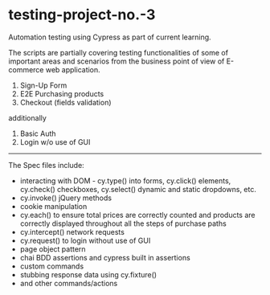 # testing-project-no.-3

Automation testing using Cypress as part of current learning.

The scripts are partially covering testing functionalities of some of important areas and scenarios from the business point of view of E-commerce web application.

1. Sign-Up Form 
2. E2E Purchasing products
3. Checkout (fields validation)

additionally
1. Basic Auth
2. Login w/o use of GUI

-------------------------------------
The Spec files include: 
* interacting with DOM - cy.type() into forms, cy.click() elements, cy.check() checkboxes, cy.select() dynamic and static dropdowns, etc.
* cy.invoke() jQuery methods 
* cookie manipulation
* cy.each() to ensure total prices are correctly counted and products are correctly displayed throughout all the steps of purchase paths
* cy.intercept() network requests 
* cy.request() to login without use of GUI
* page object pattern
* chai BDD assertions and cypress built in assertions
* custom commands
* stubbing response data using cy.fixture()
* and other commands/actions
